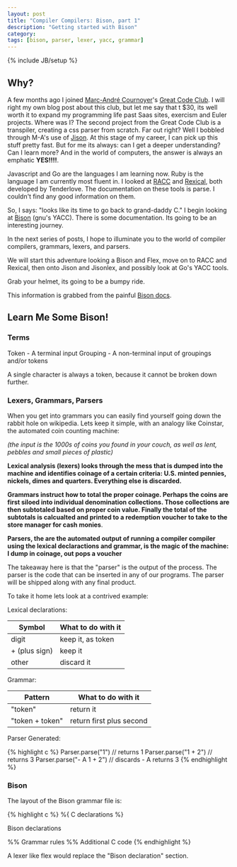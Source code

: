 ```yaml
---
layout: post
title: "Compiler Compilers: Bison, part 1"
description: "Getting started with Bison"
category: 
tags: [bison, parser, lexer, yacc, grammar]
---
```

{% include JB/setup %}

## Why? ##

A few months ago I joined <a href="http://macournoyer.com/">Marc-André
Cournoyer</a>'s <a href="http://www.greatcodeclub.com/">Great Code Club</a>.
I will right my own blog post about this club, but let me say that t $30, its
well worth it to expand my programming life past Saas sites, exercism and Euler
projects.
Where was I? 
The second project from the Great Code Club is a transpiler, creating a css
parser from scratch. Far out right? Well I bobbled through M-A's use of <a
href="http://zaach.github.io/jison/">Jison</a>. At this stage of my career, I
can pick up this stuff pretty fast. But for me its always: can I get a deeper
understanding? Can I learn more? And in the world of computers, the answer is
always an emphatic __YES!!!!__.

Javascript and Go are the languages I am learning now. Ruby is the language I am
currently most fluent in. I looked at <a
href="https://github.com/tenderlove/racc">RACC</a> and <a
href="https://github.com/tenderlove/rexical">Rexical</a>, both developed by
Tenderlove. The documentation on these tools is parse. I couldn't find any good
information on them.

So, I says: "looks like its time to go back to grand-daddy C." I begin looking at
<a href="http://www.gnu.org/software/bison/">Bison</a> (gnu's YACC). 
There is some documentation. Its going to be an interesting journey.

In the next series of posts, I hope to illuminate you to the world of compiler
compilers, grammars, lexers, and parsers.

We will start this adventure looking a Bison and Flex, move on to RACC and
Rexical, then onto Jison and Jisonlex, and possibly look at Go's YACC tools.

Grab your helmet, its going to be a bumpy ride.

This information is grabbed from the painful <a
href="http://dinosaur.compilertools.net/bison/">Bison docs<a/>.

## Learn Me Some Bison! ##

### Terms ###

Token - A terminal input
Grouping - A non-terminal input of groupings and/or tokens

A single character is always a token, because it cannot be broken down further.

### Lexers, Grammars, Parsers ###

When you get into grammars you can easily find yourself going down the rabbit
hole on wikipedia. Lets keep it simple, with an analogy like Coinstar, the
automated coin counting machine:

_(the input is the 1000s of coins you found in your couch, as well as lent,
pebbles and small pieces of plastic)_

__Lexical analysis (lexers) looks through the mess that is dumped into the
machine and identifies coinage of a certain criteria: U.S. minted pennies,
nickels, dimes and quarters. Everything else is discarded.__

__Grammars instruct how to total the proper coinage. Perhaps the coins are first
siloed into individual denomination collections. Those collections are then
subtotaled based on proper coin value. Finally the total of the subtotals is
calcualted and printed to a redemption voucher to take to the store manager for
cash monies__.

__Parsers, the are the automated output of running a compiler compiler using the
lexical declaractions and grammar, is the magic of the machine: I dump in
coinage, out pops a voucher__

The takeaway here is that the "parser" is the output of the process. The parser
is the code that can be inserted in any of our programs. The parser will be
shipped along with any final product.

To take it home lets look at a contrived example:

Lexical declarations:

| Symbol | What to do with it | 
|--------|--------------------|
| digit  | keep it, as token |
| + (plus sign) | keep it |
| other  | discard it |

Grammar: 

| Pattern | What to do with it | 
|---------|--------------------|
| "token"   | return it
| "token + token" | return first plus second |

Parser Generated: 

{% highlight c %}
Parser.parse("1")           // returns 1
Parser.parse("1 + 2")       // returns 3
Parser.parse("- A 1 + 2")   // discards - A returns 3
{% endhighlight %}

### Bison ###

The layout of the Bison grammar file is:

{% highlight c %}
%{
C declarations
%}

Bison declarations

%%
Grammar rules
%%
Additional C code
{% endhighlight %}

A lexer like flex would replace the "Bison declaration" section.



